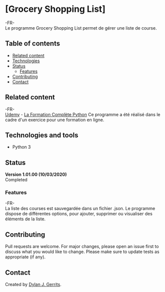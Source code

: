 # [Grocery Shopping List]
-FR-  
Le programme Grocery Shopping List permet de gérer une liste de course.

## Table of contents
- [Related content](#related-content)
- [Technologies](#technologies-and-tools)
- [Status](#status)
  - [Features](#features)
- [Contributing](#contributing)
- [Contact](#contact)

## Related content
-FR-  
[Udemy](https://www.udemy.com/) - [La Formation Complète Python](https://www.udemy.com/course/formation-complete-python/)
Ce programme a été réalisé dans le cadre d'un exercice pour une formation en ligne. 

## Technologies and tools
- Python 3

## Status
**Version 1.01.00 (10/03/2020)**  
Completed

### Features
-FR-  
La liste des courses est sauvegardée dans un fichier .json.
Le programme dispose de différentes options, pour ajouter, supprimer ou visualiser des éléments de la liste.

## Contributing
Pull requests are welcome. For major changes, please open an issue first to discuss what you would like to change.
Please make sure to update tests as appropriate (if any).

## Contact
Created by [Dylan J. Gerrits](https://github.com/Dyrits).

